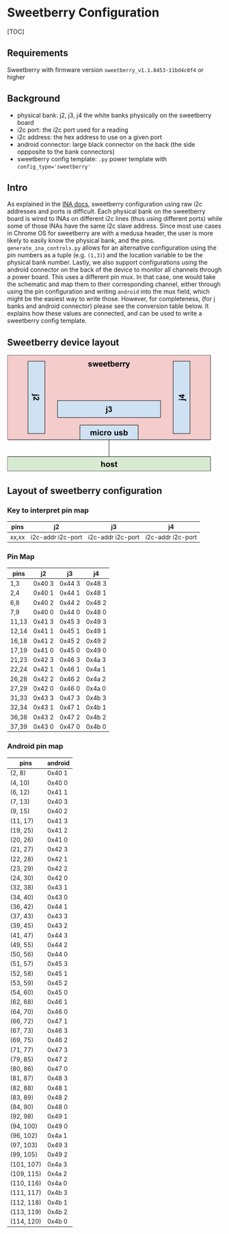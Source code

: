 # Sweetberry Configuration

[TOC]

## Requirements

Sweetberry with firmware version `sweetberry_v1.1.8453-11bd4c0f4` or higher

## Background

*   physical bank: j2, j3, j4 the white banks physically on the sweetberry board
*   i2c port: the i2c port used for a reading
*   i2c address: the hex address to use on a given port
*   android connector: large black connector on the back (the side oppposite to
    the bank connectors)
*   sweetberry config template: `.py` power template with
    `config_type='sweetberry'`

## Intro

As explained in the [INA docs], sweetberry configuration using raw i2c addresses
and ports is difficult. Each physical bank on the sweetberry board is wired to
INAs on different i2c lines (thus using different ports) while some of those
INAs have the same i2c slave address. Since most use cases in Chrome OS for
sweetberry are with a medusa header, the user is more likely to easily know the
physical bank, and the pins. `generate_ina_controls.py` allows for an
alternative configuration using the pin numbers as a tuple (e.g. `(1,3)`) and
the location variable to be the physical bank number. Lastly, we also support
configurations using the android connector on the back of the device to monitor
all channels through a power board. This uses a different pin mux. In that case,
one would take the schematic and map them to their corresponding channel, either
through using the pin configuration and writing `android` into the mux field,
which might be the easiest way to write those. However, for completeness, (for j
banks and android connector) please see the conversion table below. It explains
how these values are connected, and can be used to write a sweetberry config
template.

## Sweetberry device layout

![sweetberry layout](./images/sweetberry.png)

## Layout of sweetberry configuration

### Key to interpret pin map

pins  | j2                | j3                | j4
----- | ----------------- | ----------------- | -----------------
xx,xx | i2c-addr i2c-port | i2c-addr i2c-port | i2c-addr i2c-port

### Pin Map

pins  | j2     | j3     | j4
----- | ------ | ------ | ------
1,3   | 0x40 3 | 0x44 3 | 0x48 3
2,4   | 0x40 1 | 0x44 1 | 0x48 1
6,8   | 0x40 2 | 0x44 2 | 0x48 2
7,9   | 0x40 0 | 0x44 0 | 0x48 0
11,13 | 0x41 3 | 0x45 3 | 0x49 3
12,14 | 0x41 1 | 0x45 1 | 0x49 1
16,18 | 0x41 2 | 0x45 2 | 0x49 2
17,19 | 0x41 0 | 0x45 0 | 0x49 0
21,23 | 0x42 3 | 0x46 3 | 0x4a 3
22,24 | 0x42 1 | 0x46 1 | 0x4a 1
26,28 | 0x42 2 | 0x46 2 | 0x4a 2
27,29 | 0x42 0 | 0x46 0 | 0x4a 0
31,33 | 0x43 3 | 0x47 3 | 0x4b 3
32,34 | 0x43 1 | 0x47 1 | 0x4b 1
36,38 | 0x43 2 | 0x47 2 | 0x4b 2
37,39 | 0x43 0 | 0x47 0 | 0x4b 0

### Android pin map

pins       | android
---------- | -------
(2, 8)     | 0x40 1
(4, 10)    | 0x40 0
(6, 12)    | 0x41 1
(7, 13)    | 0x40 3
(9, 15)    | 0x40 2
(11, 17)   | 0x41 3
(19, 25)   | 0x41 2
(20, 26)   | 0x41 0
(21, 27)   | 0x42 3
(22, 28)   | 0x42 1
(23, 29)   | 0x42 2
(24, 30)   | 0x42 0
(32, 38)   | 0x43 1
(34, 40)   | 0x43 0
(36, 42)   | 0x44 1
(37, 43)   | 0x43 3
(39, 45)   | 0x43 2
(41, 47)   | 0x44 3
(49, 55)   | 0x44 2
(50, 56)   | 0x44 0
(51, 57)   | 0x45 3
(52, 58)   | 0x45 1
(53, 59)   | 0x45 2
(54, 60)   | 0x45 0
(62, 68)   | 0x46 1
(64, 70)   | 0x46 0
(66, 72)   | 0x47 1
(67, 73)   | 0x46 3
(69, 75)   | 0x46 2
(71, 77)   | 0x47 3
(79, 85)   | 0x47 2
(80, 86)   | 0x47 0
(81, 87)   | 0x48 3
(82, 88)   | 0x48 1
(83, 89)   | 0x48 2
(84, 90)   | 0x48 0
(92, 98)   | 0x49 1
(94, 100)  | 0x49 0
(96, 102)  | 0x4a 1
(97, 103)  | 0x49 3
(99, 105)  | 0x49 2
(101, 107) | 0x4a 3
(109, 115) | 0x4a 2
(110, 116) | 0x4a 0
(111, 117) | 0x4b 3
(112, 118) | 0x4b 1
(113, 119) | 0x4b 2
(114, 120) | 0x4b 0

[INA docs]: ./ina.md
